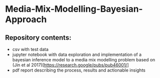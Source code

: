 # Media-Mix-Modelling-Bayesian-Approach

## Repository contents:
- csv with test data
- jupyter notebook with data exploration and implementation of a bayesian inference model to a media mix modelling problem based on (Jin et al 2017)[https://research.google/pubs/pub46001/]
- pdf report describing the process, results and actionable insights
